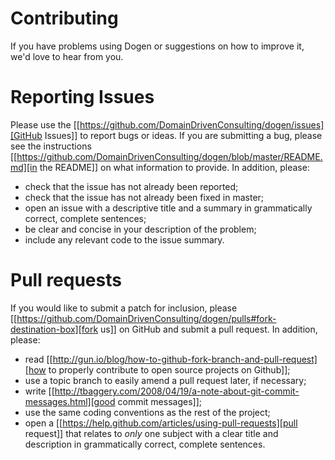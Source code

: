# Contributing

If you have problems using Dogen or suggestions on how to improve it,
we'd love to hear from you.

# Reporting Issues

Please use the
[[https://github.com/DomainDrivenConsulting/dogen/issues][GitHub Issues]]
to report bugs or ideas. If you are submitting a bug, please see the
instructions
[[https://github.com/DomainDrivenConsulting/dogen/blob/master/README.md][in the README]]
on what information to provide. In addition, please:

- check that the issue has not already been reported;
- check that the issue has not already been fixed in master;
- open an issue with a descriptive title and a summary in
  grammatically correct, complete sentences;
- be clear and concise in your description of the problem;
- include any relevant code to the issue summary.

# Pull requests

If you would like to submit a patch for inclusion,
please [[https://github.com/DomainDrivenConsulting/dogen/pulls#fork-destination-box][fork us]]
on GitHub and submit a pull request. In addition, please:

- read [[http://gun.io/blog/how-to-github-fork-branch-and-pull-request][how to properly contribute to open source projects on Github]];
- use a topic branch to easily amend a pull request later, if necessary;
- write [[http://tbaggery.com/2008/04/19/a-note-about-git-commit-messages.html][good commit messages]];
- use the same coding conventions as the rest of the project;
- open a [[https://help.github.com/articles/using-pull-requests][pull request]] that relates to *only* one subject with a clear title and description in grammatically correct, complete sentences.
